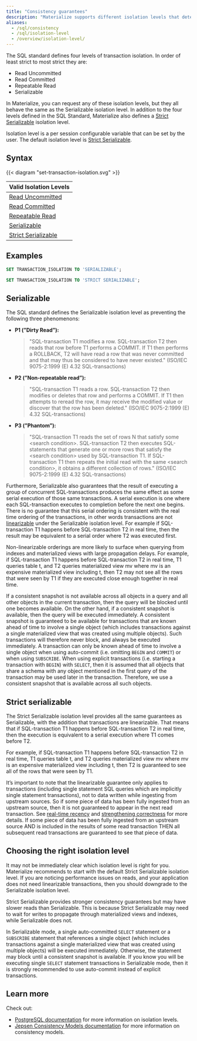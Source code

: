 ```yaml
---
title: "Consistency guarantees"
description: "Materialize supports different isolation levels that determine how it isolates the execution of transactions."
aliases:
  - /sql/consistency
  - /sql/isolation-level
  - /overview/isolation-level/
---
```


The SQL standard defines four levels of transaction isolation. In order of least strict to most strict they are:

  * Read Uncommitted
  * Read Committed
  * Repeatable Read
  * Serializable

In Materialize, you can request any of these isolation
levels, but they all behave the same as the Serializable isolation level. In addition to the four levels defined in the
SQL Standard, Materialize also defines a [Strict Serializable](#strict-serializable) isolation level.

Isolation level is a per session configurable variable that can be set by the user. The default isolation level is
[Strict Serializable](#strict-serializable).

## Syntax

{{< diagram "set-transaction-isolation.svg" >}}

| Valid Isolation Levels                      |
|---------------------------------------------|
| [Read Uncommitted](#serializable)           |
| [Read Committed](#serializable)             |
| [Repeatable Read](#serializable)            |
| [Serializable](#serializable)               |
| [Strict Serializable](#strict-serializable) |

## Examples

```sql
SET TRANSACTION_ISOLATION TO 'SERIALIZABLE';
```
```sql
SET TRANSACTION_ISOLATION TO 'STRICT SERIALIZABLE';
```

## Serializable

The SQL standard defines the Serializable isolation level as preventing the following three phenomenons:

- **P1 (”Dirty Read”):**
  > "SQL-transaction T1 modifies a row. SQL-transaction T2 then reads that row before T1 performs a
  COMMIT. If T1 then performs a ROLLBACK, T2 will have read a row that was never committed and that may thus be
  considered to have never existed."
  (ISO/IEC 9075-2:1999 (E) 4.32 SQL-transactions)

- **P2 (”Non-repeatable read”):**

  > "SQL-transaction T1 reads a row. SQL-transaction T2 then modifies or deletes that row and performs
  a COMMIT. If T1 then attempts to reread the row, it may receive the modified value or discover that the row has been
  deleted."
  (ISO/IEC 9075-2:1999 (E) 4.32 SQL-transactions)

- **P3 (”Phantom”):**

  > "SQL-transaction T1 reads the set of rows N that satisfy some \<search condition\>. SQL-transaction
  T2 then executes SQL-statements that generate one or more rows that satisfy the \<search condition\> used by
  SQL-transaction T1. If SQL-transaction T1 then repeats the initial read with the same \<search condition\>, it obtains a
  different collection of rows."
  (ISO/IEC 9075-2:1999 (E) 4.32 SQL-transactions)

Furthermore, Serializable also guarantees that the result of executing a group of concurrent SQL-transactions produces
the same effect as some serial execution of those same transactions. A serial execution is one where each
SQL-transaction executes to completion before the next one begins. There is no guarantee that this serial ordering is
consistent with the real time ordering of the transactions, in other words transactions are not
[linearizable](https://jepsen.io/consistency/models/linearizable) under the Serializable isolation level. For example
if SQL-transaction T1 happens before SQL-transaction T2 in real time, then the result may be equivalent to a serial
order where T2 was executed first.

Non-linearizable orderings are more likely to surface when querying from indexes and materialized views with
large propagation delays. For example, if SQL-transaction T1 happens before SQL-transaction T2 in real time, T1 queries
table t, and T2 queries materialized view mv where mv is an expensive materialized view including t, then T2 may not see
all the rows that were seen by T1 if they are executed close enough together in real time.

If a consistent snapshot is not available across all objects in a query and all other objects in
the current transaction, then the query will be blocked until one becomes available. On the other
hand, if a consistent snapshot is available, then the query will be executed immediately. A
consistent snapshot is guaranteed to be available for transactions that are known ahead of time to
involve a single object (which includes transactions against a single materialized view that was
created using multiple objects). Such transactions will therefore never block, and always be
executed immediately. A transaction can only be known ahead of time to involve a single object when
using auto-commit (i.e. omitting `BEGIN` and `COMMIT`) or when using `SUBSCRIBE`. When using
explicit transactions (i.e. starting a transaction with `BEGIN`) with `SELECT`, then it is assumed
that all objects that share a schema with any object mentioned in the first query of the
transaction may be used later in the transaction. Therefore, we use a consistent snapshot that is
available across all such objects.

## Strict serializable

The Strict Serializable isolation level provides all the same guarantees as Serializable, with the addition that
transactions are linearizable. That means that if SQL-transaction T1 happens before SQL-transaction T2 in real time,
then the execution is equivalent to a serial execution where T1 comes before T2.

For example, if SQL-transaction T1 happens before SQL-transaction T2 in real time, T1 queries table t, and
T2 queries materialized view mv where mv is an expensive materialized view including t, then T2 is guaranteed to see all
of the rows that were seen by T1.

It’s important to note that the linearizable guarantee only applies to transactions (including single statement SQL
queries which are implicitly single statement transactions), not to data written while ingesting from upstream sources.
So if some piece of data has been fully ingested from an upstream source, then it is not guaranteed to appear in the
next read transaction. See [real-time recency](https://github.com/MaterializeInc/materialize/issues/11531)
and [strengthening correctness](https://github.com/MaterializeInc/materialize/issues/13107) for more details. If some
piece of data has been fully ingested from an upstream source AND is included in the results of some read transaction
THEN all subsequent read transactions are guaranteed to see that piece of data.

## Choosing the right isolation level

It may not be immediately clear which isolation level is right for you. Materialize recommends to start with the default
Strict Serializable isolation level. If you are noticing performance issues on reads, and your application does not need
linearizable transactions, then you should downgrade to the Serializable isolation level.

Strict Serializable provides stronger consistency guarantees but may have slower reads than Serializable. This is
because Strict Serializable may need to wait for writes to propagate through materialized views and indexes, while
Serializable does not.

In Serializable mode, a single auto-committed `SELECT` statement or a `SUBSCRIBE`
statement that references a single object (which includes transactions against a single
materialized view that was created using multiple objects) will be executed immediately. Otherwise,
the statement may block until a consistent snapshot is available. If you know you will be executing
single `SELECT` statement transactions in Serializable mode, then it is strongly
recommended to use auto-commit instead of explicit transactions.

## Learn more

Check out:

- [PostgreSQL documentation](https://www.postgresql.org/docs/current/transaction-iso.html) for more information on
  isolation levels.
- [Jepsen Consistency Models documentation](https://jepsen.io/consistency) for more information on consistency models.

